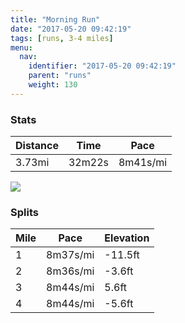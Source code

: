 ```yaml
---
title: "Morning Run"
date: "2017-05-20 09:42:19"
tags: [runs, 3-4 miles]
menu:
  nav:
    identifier: "2017-05-20 09:42:19"
    parent: "runs"
    weight: 130
---
```


### Stats

| Distance | Time | Pace |
|----------|------|------|
|3.73mi|32m22s|8m41s/mi|

<img src='https://maps.googleapis.com/maps/api/staticmap?maptype=roadmap&path=enc:iljeIt`wLpJ_EiB_EoE^}@nIzJsDuBaEmDVcBhDb@|DdJsE{BoD}BHwBdCAtFlJ{DmAsDaDScC`CHhGnJoEeCyDsDj@gAjCNhEpJgEmBsDuCJkBvBEvFxJkEwBqDoDVuAxC@hEzJiEkBkD{CDuB`DHrEjJiEgBsD_DNcBnBIvF|JiEmBsDkCDyBbC?|FlJgEmBwDuD\&key=AIzaSyC1MId7bFpkLXNAaYhBSTb8jLyiSqzbDtM&size=800x800&markers=color:yellow|label:S|53.47029,-2.25307&markers=color:green|label:F|53.46988000000001,-2.2513199999999998'>

### Splits

| Mile | Pace | Elevation |
|------|------|-----------|
|1|8m37s/mi|-11.5ft|
|2|8m36s/mi|-3.6ft|
|3|8m44s/mi|5.6ft|
|4|8m44s/mi|-5.6ft|
